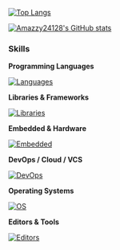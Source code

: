 [![Top Langs](https://github-readme-stats.vercel.app/api/top-langs/?username=Amazzy24128&layout=compact&theme=tokyonight&cache_seconds=1)](https://github.com/anuraghazra/github-readme-stats)


[![Amazzy24128's GitHub stats](https://github-readme-stats.vercel.app/api?username=Amazzy24128&show_icons=true&theme=tokyonight&include_all_commits=true&count_private=true&cache_seconds=1)](https://github.com/anuraghazra/github-readme-stats)



### Skills

**Programming Languages**

[![Languages](https://skillicons.dev/icons?i=cpp,c,python,java,rust,js,matlab)](https://skillicons.dev)

**Libraries & Frameworks**

[![Libraries](https://skillicons.dev/icons?i=opencv)](https://skillicons.dev)

**Embedded & Hardware**

[![Embedded](https://skillicons.dev/icons?i=arduino)](https://skillicons.dev)

**DevOps / Cloud / VCS**

[![DevOps](https://skillicons.dev/icons?i=docker,azure,git,github)](https://skillicons.dev)

**Operating Systems**

[![OS](https://skillicons.dev/icons?i=linux,ubuntu,debian,windows)](https://skillicons.dev)

**Editors & Tools**

[![Editors](https://skillicons.dev/icons?i=vim,vscode,ps)](https://skillicons.dev)

<!-- README_REFRESH: 2025-10-28T15:14:38Z -->
